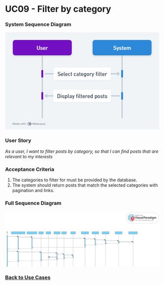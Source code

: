 # UC09 - Filter by category

### System Sequence Diagram

![UC09 SMD](01.Engineering/Filter%20by%20Category.png)

### User Story

_As a user, I want to filter posts by category, so that I can find posts that are relevant to my interests_

### Acceptance Criteria

1. The categories to filter for must be provided by the database.
2. The system should return posts that match the selected categories with pagination and links.

### Full Sequence Diagram

![UC09 FSD](03.Design/FilterPostByCategory.svg)

### [Back to Use Cases](../README.md)